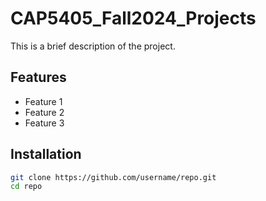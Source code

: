 # CAP5405_Fall2024_Projects
This is a brief description of the project.

## Features
- Feature 1
- Feature 2
- Feature 3

## Installation
```bash
git clone https://github.com/username/repo.git
cd repo
